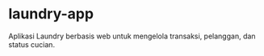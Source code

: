 # laundry-app
Aplikasi Laundry berbasis web untuk mengelola transaksi, pelanggan, dan status cucian.
